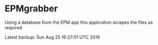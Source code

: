 # EPMgrabber
Using a database from the EPM app this application scrapes the files as required


Latest backup: Sun Aug 25 16:27:01 UTC 2019

